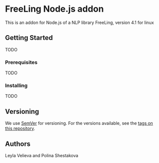 # FreeLing Node.js addon

This is an addon for Node.js of a NLP library FreeLing, version 4.1 for linux

## Getting Started

TODO

### Prerequisites

TODO

### Installing

TODO

## Versioning

We use [SemVer](http://semver.org/) for versioning. For the versions available, see the [tags on this repository](https://github.com/Pauline-sh/freeling-nodejs-addon/tags).

## Authors

Leyla Velieva and Polina Shestakova
